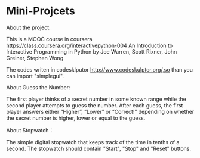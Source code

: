 Mini-Projcets
=============
About the project:

This is a MOOC course in coursera https://class.coursera.org/interactivepython-004 
An Introduction to Interactive Programming in Python by Joe Warren, Scott Rixner, John Greiner, Stephen Wong

The codes writen in codesklputor http://www.codeskulptor.org/,so than you can import "simplegui".


About Guess the Number:

The first player thinks of a secret number in some known range while the second player attempts to guess the number. After each guess, the first player answers either “Higher”, “Lower” or “Correct!” depending on whether the secret number is higher, lower or equal to the guess.

About Stopwatch：

The simple digital stopwatch that keeps track of the time in tenths of a second. The stopwatch should contain "Start", "Stop" and "Reset" buttons. 
